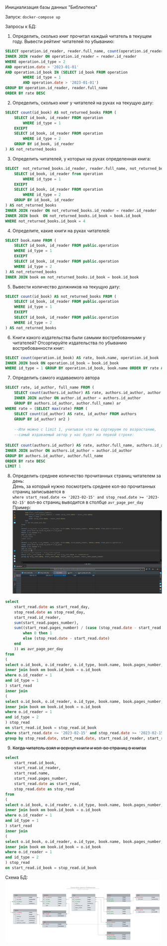 Инициализация базы данных "Библиотека"

Запуск: `docker-compose up`

Запросы к БД:  
1) Определить, сколько книг прочитал каждый читатель в текущем году. Вывести рейтинг читателей по убыванию:  
```sql
SELECT operation.id_reader, reader.full_name, count(operation.id_reader) AS rate FROM operation 
INNER JOIN reader ON operation.id_reader = reader.id_reader
WHERE operation.id_type = 2 
AND operation.date > '2023-01-01' 
AND operation.id_book IN (SELECT id_book FROM operation 
		WHERE id_type = 1 
		AND operation.date > '2023-01-01') 
GROUP BY operation.id_reader, reader.full_name
ORDER BY rate DESC
```  
2) Определить, сколько книг у читателей на руках на текущую дату:  
```sql
SELECT count(id_book) AS not_returned_books FROM (
	SELECT id_book, id_reader FROM operation
		WHERE id_type = 1
	EXCEPT 
	SELECT id_book, id_reader FROM operation
		WHERE id_type = 2
	GROUP BY id_book, id_reader
) AS not_returned_books
```  
3) Определить читателей, у которых на руках определенная книга:  
```sql
SELECT  not_returned_books.id_reader, reader.full_name, not_returned_books.id_book, book.name FROM (
	SELECT id_book, id_reader from operation
		WHERE id_type = 1
	EXCEPT 
	SELECT id_book, id_reader FROM operation
		WHERE id_type = 2
	GROUP BY id_book, id_reader
) AS not_returned_books
INNER JOIN reader ON not_returned_books.id_reader = reader.id_reader
INNER JOIN book  ON not_returned_books.id_book = book.id_book
WHERE not_returned_books.id_book = 4
``` 
4) Определите, какие книги на руках читателей:  
```sql
SELECT book.name FROM (
	SELECT id_book, id_reader FROM public.operation
	WHERE id_type = 1
	EXCEPT 
	SELECT id_book, id_reader FROM public.operation
	WHERE id_type = 2
) AS not_returned_books
INNER JOIN book on not_returned_books.id_book = book.id_book
```  
5) Вывести количество должников на текущую дату:  
```sql
SELECT count(id_book) AS not_returned_books FROM (
	SELECT id_book, id_reader FROM public.operation
	WHERE id_type = 1
	EXCEPT 
	SELECT id_book, id_reader FROM public.operation
	WHERE id_type = 2
) AS not_returned_books
```  
6) Книги какого издательства были самыми востребованными у читателей? Отсортируйте издательства по убыванию востребованности книг:
```sql
SELECT count(operation.id_book) AS rate, book.name, operation.id_book  FROM operation
INNER JOIN book ON operation.id_book = book.id_book 
WHERE id_type = 1 GROUP BY operation.id_book, book.name ORDER BY rate ASC
```  
7) Определить самого издаваемого автора  
```sql
SELECT rate, id_author, full_name FROM (
	SELECT count(authors.id_author) AS rate, authors.id_author, author.full_name FROM authors
	INNER JOIN author ON author.id_author = authors.id_author
	GROUP BY authors.id_author, author.full_name) ar
WHERE rate = (SELECT max(rate) FROM (
	SELECT count(id_author) AS rate, id_author FROM authors
	GROUP BY id_author) ar2 )
	
	--Или можно с limit 1, учитывая что мы сортируем по возрастанию,
	--самый издаваемый автор у нас будет на первой строке:
	
SELECT count(authors.id_author) AS rate, author.full_name, authors.id_author from authors
INNER JOIN author ON authors.id_author = author.id_author
GROUP BY authors.id_author, author.full_name
ORDER BY rate DESC 
LIMIT 1
```
8) Определить среднее количество прочитанных страниц читателем за день:  
День, за который нужно посмотреть среднее кол-во прочитанных страниц записывается в  
`where start_read.date <= '2023-02-15' and stop_read.date >= '2023-02-15'`
вол-во страниц выводится в столбце `avr_page_per_day`  
Пример: ![Схема БД "Библиотека""](2.3.8.png)  

```sql
select
	start_read.date as start_read_day,
	stop_read.date as stop_read_day,
	start_read.id_reader, 
	sum(start_read.pages_number),
	sum((start_read.pages_number) / (case (stop_read.date - start_read.date)
		when 0 then 1
		else (stop_read.date - start_read.date)
	end
	)) as avr_page_per_day
from
(
select o.id_book, o.id_reader, o.id_type, book.name, book.pages_number, date(o.date) from public.operation o 
inner join book on book.id_book = o.id_book
where o.id_reader = 1
and id_type = 1
) start_read
inner join 
(
select o.id_book, o.id_reader, o.id_type, book.name, book.pages_number, date(o.date) from public.operation o
inner join book on book.id_book = o.id_book
where o.id_reader = 1
and id_type = 2
) stop_read
on start_read.id_book = stop_read.id_book
where start_read.date <= '2023-02-15' and stop_read.date >= '2023-02-15'
group by stop_read.date, start_read.date, start_read.id_reader, start_read.pages_number
```

9) ~~Когда читатель взял и вернул книги и кол-во страниц в книгах~~  
```sql
select 
	start_read.id_book, 
	start_read.id_reader, 
	start_read.name, 
	start_read.pages_number, 
	start_read.date as start_read,
	stop_read.date as stop_read
from
(
select o.id_book, o.id_reader, o.id_type, book.name, book.pages_number, date from public.operation o 
inner join book on book.id_book = o.id_book
where o.id_reader = 1
and id_type = 1
) start_read
inner join 
(
select o.id_book, o.id_reader, o.id_type, book.name, book.pages_number, date from public.operation o
inner join book on book.id_book = o.id_book
where o.id_reader = 1
and id_type = 2
) stop_read
on start_read.id_book = stop_read.id_book
```

Схема БД: ![Схема БД "Библиотека""](theLibrary.jpeg)




